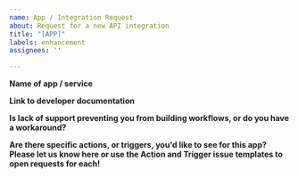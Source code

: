 ```yaml
---
name: App / Integration Request
about: Request for a new API integration
title: "[APP]"
labels: enhancement
assignees: ''

---
```


**Name of app / service**

**Link to developer documentation**

**Is lack of support preventing you from building workflows, or do you have a workaround?**

**Are there specific actions, or triggers, you'd like to see for this app? Please let us know here or use the Action and Trigger issue templates to open requests for each!**
